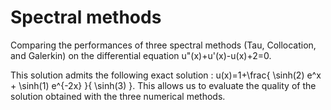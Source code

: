 # Spectral methods

Comparing the performances of three spectral methods (Tau, Collocation, and Galerkin) on the differential equation u"(x)+u'(x)-u(x)+2=0.

This solution admits the following exact solution : u(x)=1+\frac{ \sinh(2) e^x + \sinh(1) e^{-2x} }{ \sinh(3) }. This allows us to evaluate the quality of the solution obtained with the three numerical methods.
